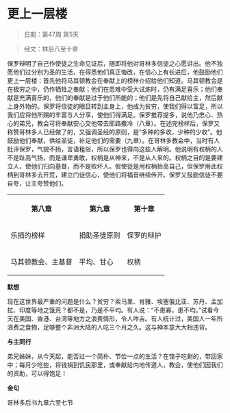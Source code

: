 # 更上一层楼

> 日期：第47周 第5天

> 经文：林后八至十章

保罗辩明了自己作使徒之生命见证后，随即将他对哥林多信徒之心愿讲出。他不独愿他们过分别为圣的生活，在得悉他们真正悔改，在信心上有长进后，他鼓励他们更上一层楼：首先他将马其顿教会在奉献上的榜样介绍给他们知道。马其顿教会是在极穷之中，仍作牺牲之奉献；他们在患难中受大试炼时，仍有满足喜乐；他们奉献是充满喜乐的，他们的奉献是过于他们所能的；他们是先将自己献给主，然后献上身外物的。保罗将信徒的眼目转到主身上，他成为贫穷，使我们得以富足，所以我们应将他所赐的丰富与人分享，使他们得满足。保罗推荐提多，说他乃忠心、热心的弟兄，教会可将奉献安心交他带去耶路撒冷（八章）。在述完榜样后，保罗又称赞哥林多人已经做了的，又强调圣经的原则，是“多种的多收，少种的少收”。他鼓励他们奉献，供给圣徒，补足他们的需要（九章）。在哥林多教会中，当时有人批评保罗，气貌不扬，言语粗俗，所以保罗也得向这些人解明。他说明有权柄的人不是趾高气扬，而是谦卑勇敢，权柄是从神来，不是从人来的。权柄之目的是要建立人，使他们归向基督，而不是败坏人。假使徒是用权柄抬高自己，但保罗用此权柄到哥林多去开荒，建立门徒信心，使他们将福音继续传开。保罗又鼓励信徒不要自夸，让主夸赞他们。

<table>
 <tbody>
  <tr>
   <th><p>第八章</p></th>
   <th><p>第九章</p></th>
   <th><p>第十章</p></th>
  </tr>
  <tr>
   <td><p>乐捐的榜样</p></td>
   <td><p>捐助圣徒原则</p></td>
   <td><p>保罗的辩护</p></td>
  </tr>
  <tr>
   <td><p>马其顿教会、主基督</p></td>
   <td><p>平均、甘心</p></td>
   <td><p>权柄</p></td>
  </tr>
 </tbody>
</table>

**默想**

现在这世界最严重的问题是什么？贫穷？索马里、肯雅、埃塞俄比亚、苏丹、孟加拉、印度等地之饿荒？都不是，乃是不平均。有人说：“不患寡，患不均。”试看今天在美国、香港、台湾等地方之浪费情形，令人咋舌。有人统计过，美国人一年所浪费之食物，足够整个非洲大陆的人吃三个月之久。这与神本意大大相违背。

**与主同行**

弟兄姊妹，从今天起，能否过一个简朴、节俭一点的生活？在馆子吃剩的，带回家中；每月少吃些，将钱捐到饥民那里，或奉献给内地传道人，教会，使他们因我们的资助，可以得饱足！

**金句**

哥林多后书九章六至七节



